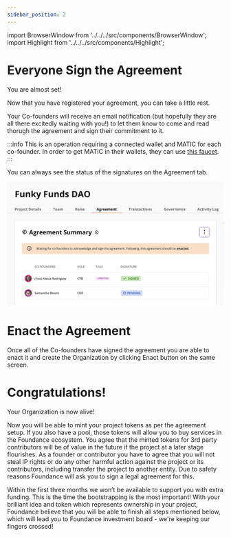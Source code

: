 ```yaml
---
sidebar_position: 2
---
```


import BrowserWindow from '../../../src/components/BrowserWindow';
import Highlight from '../../../src/components/Highlight';

# Everyone Sign the Agreement

You are almost set!

Now that you have registered your agreement, you can take a little rest.

Your Co-founders will receive an email notification (but hopefully they are all there excitedly waiting with you!) to let them know to come and read thorugh the agreement and sign their commitment to it.

:::info
This is an operation requiring a connected wallet and MATIC for each co-founder. In order to get MATIC in their wallets, they can use [this faucet](https://www.alchemy.com/faucets/polygon-mumbai).
:::

You can always see the status of the signatures on the Agreement tab.

<BrowserWindow>

![Agreement](/img/5-agreement-status.png "Agreement")
</BrowserWindow>

# Enact the Agreement

Once all of the Co-founders have signed the agreement you are able to enact it and create the Organization by clicking <Highlight>Enact</Highlight> button on the same screen.

# Congratulations!

Your Organization is now alive!

Now you will be able to mint your project tokens as per the agreement setup. If you also have a pool, those tokens will allow you to buy services in the Foundance ecosystem. You agree that the minted tokens for 3rd party contributors will be of value in the future if the project at a later stage flourishes. As a founder or contributor you have to agree that you will not steal IP rights or do any other harmful action against the project or its contributors, including transfer the project to another entity. Due to safety reasons Foundance will ask you to sign a legal agreement for this.

Within the first three months we won’t be available to support you with extra funding. This is the time the bootstrapping is the most important! With your brilliant idea and token which represents ownership in your project, Foundance believe that you will be able to finish all steps mentioned below, which will lead you to Foundance investment board - we're keeping our fingers crossed!
